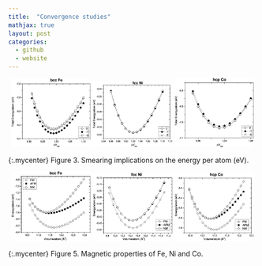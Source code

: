 ```yaml
---
title:  "Convergence studies"
mathjax: true
layout: post
categories:
  - github
  - website
---
```


<p align="center">
  <img src="/assets/smear_bccFe_.eps" width="32%" />
  <img src="/assets/smear_fccNi_.eps" width="32%" /> 
  <img src="/assets/smear_hcpCo_.eps" width="32%" />
</p>

{:.mycenter}
Figure 3. Smearing implications on the energy per atom (eV).

<style>
.mycenter {
    text-align:center;
}  

Experimentally it is known how those metals are ordered, however it is of good sense to confirm it. Figure 3.7 shows the optimization of the lattice considering three of the most common crystal structures: body-centered cubic, face-centered cubic and hexagonal close- packed. As expected bcc Fe, fcc Ni and hcp Co are the most stable crystal systems.  
  
<p align="center">
  <img src="/assets/struct_Fe.eps" width="32%" />
  <img src="/assets/struct_Ni.eps" width="32%" /> 
  <img src="/assets/struct_Co.eps" width="32%" />
</p>

{:.mycenter}
Figure 4. Crystal structures of Fe, Ni and Co.

<style>
.mycenter {
    text-align:center;
}    
  
Another thing worth verifying is their ferromagnetism. Therefore, figure 3.8 shows us that those metals are confirmed experimentally to be ferromagnets (FM). Antiferromagnetic (AFM) and non-magnetic (NM) configurations seems to be less stable.
  
</style>

<p align="center">
  <img src="/assets/bccFe_M.eps" width="32%" />
  <img src="/assets/fccNi_M.eps" width="32%" /> 
  <img src="/assets/hcpCo_M.eps" width="32%" />
</p>

{:.mycenter}
Figure 5. Magnetic properties of Fe, Ni and Co.

<style>
.mycenter {
    text-align:center;
}    
  
  
</style>  
